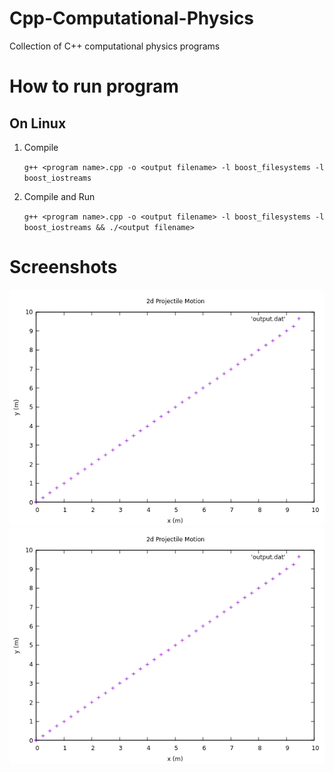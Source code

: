 # Cpp-Computational-Physics
Collection of C++ computational physics programs

# How to run program

## On Linux

1) Compile

    `g++ <program name>.cpp -o <output filename> -l boost_filesystems -l boost_iostreams`

2) Compile and Run

    `g++ <program name>.cpp -o <output filename> -l boost_filesystems -l boost_iostreams && ./<output filename>`

# Screenshots

![](Images/two_dim_projectile.png)
![](Images/two_dim_projectile.png)

